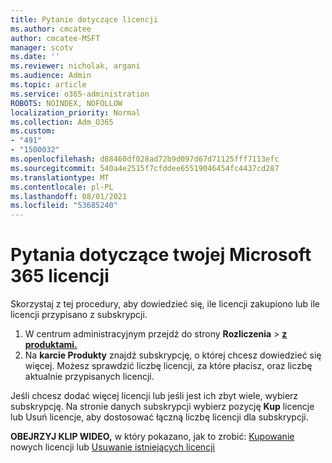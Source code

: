 ```yaml
---
title: Pytanie dotyczące licencji
ms.author: cmcatee
author: cmcatee-MSFT
manager: scotv
ms.date: ''
ms.reviewer: nicholak, argani
ms.audience: Admin
ms.topic: article
ms.service: o365-administration
ROBOTS: NOINDEX, NOFOLLOW
localization_priority: Normal
ms.collection: Adm_O365
ms.custom:
- "491"
- "1500032"
ms.openlocfilehash: d88460df028ad72b9d097d67d71125fff7113efc
ms.sourcegitcommit: 540a4e2515f7cfddee65519046454fc4437cd287
ms.translationtype: MT
ms.contentlocale: pl-PL
ms.lasthandoff: 08/01/2021
ms.locfileid: "53685240"
---
```

# <a name="questions-about-your-microsoft-365-license"></a>Pytania dotyczące twojej Microsoft 365 licencji

Skorzystaj z tej procedury, aby dowiedzieć się, ile licencji zakupiono lub ile licencji przypisano z subskrypcji.
  
1. W centrum administracyjnym przejdź do strony **Rozliczenia** \> **[z produktami.](https://go.microsoft.com/fwlink/p/?linkid=842054)**
2. Na **karcie Produkty** znajdź subskrypcję, o której chcesz dowiedzieć się więcej. Możesz sprawdzić liczbę licencji, za które płacisz, oraz liczbę aktualnie przypisanych licencji.

Jeśli chcesz dodać więcej licencji lub jeśli jest ich zbyt wiele, wybierz subskrypcję. Na stronie danych subskrypcji wybierz pozycję  **Kup** licencje lub Usuń licencje, aby dostosować łączną liczbę licencji dla subskrypcji.

**OBEJRZYJ KLIP WIDEO,** w który pokazano, jak to zrobić: [Kupowanie](https://go.microsoft.com/fwlink/p/?linkid=2154857) nowych licencji lub [Usuwanie istniejących licencji](https://go.microsoft.com/fwlink/p/?linkid=2154938)